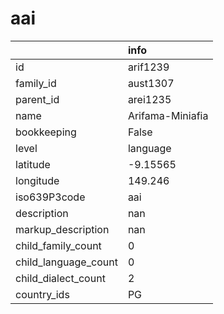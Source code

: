 # aai
|                      | info             |
|:---------------------|:-----------------|
| id                   | arif1239         |
| family_id            | aust1307         |
| parent_id            | arei1235         |
| name                 | Arifama-Miniafia |
| bookkeeping          | False            |
| level                | language         |
| latitude             | -9.15565         |
| longitude            | 149.246          |
| iso639P3code         | aai              |
| description          | nan              |
| markup_description   | nan              |
| child_family_count   | 0                |
| child_language_count | 0                |
| child_dialect_count  | 2                |
| country_ids          | PG               |